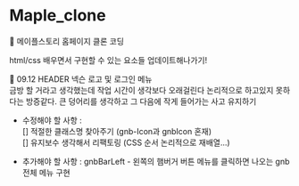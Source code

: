 # Maple_clone

🍁 메이플스토리 홈페이지 클론 코딩

html/css 배우면서 구현할 수 있는 요소들 업데이트해나가기!

📌 09.12 HEADER 넥슨 로고 및 로그인 메뉴  
금방 할 거라고 생각했는데 작업 시간이 생각보다 오래걸린다 논리적으로 하고있지 못하다는 방증같다. 큰 덩어리를 생각하고 그 다음에 작게 들어가는 사고 유지하기

- 수정해야 할 사항 :  
  [] 적절한 클래스명 찾아주기 (gnb-Icon과 gnbIcon 혼재)  
  [] 유지보수 생각해서 리팩토링 (CSS 순서 논리적으로 재배열...)

- 추가해야 할 사항 : gnbBarLeft - 왼쪽의 햄버거 버튼 메뉴를 클릭하면 나오는 gnb 전체 메뉴 구현
